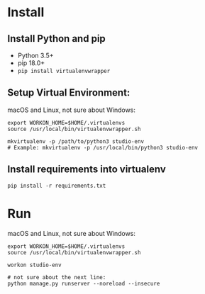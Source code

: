 # Install

## Install Python and pip

* Python 3.5+
* pip 18.0+
* `pip install virtualenvwrapper`

## Setup Virtual Environment:

macOS and Linux, not sure about Windows:
```
export WORKON_HOME=$HOME/.virtualenvs
source /usr/local/bin/virtualenvwrapper.sh

mkvirtualenv -p /path/to/python3 studio-env
# Example: mkvirtualenv -p /usr/local/bin/python3 studio-env
```

## Install requirements into virtualenv


```
pip install -r requirements.txt
```

# Run

macOS and Linux, not sure about Windows:

```
export WORKON_HOME=$HOME/.virtualenvs
source /usr/local/bin/virtualenvwrapper.sh

workon studio-env

# not sure about the next line:
python manage.py runserver --noreload --insecure
```

